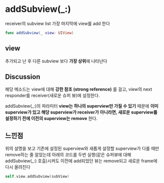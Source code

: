 # addSubview(_:)
receiver의 subview list 가장 마지막에 view를 add 한다
```swift
func addSubview(_ view: UIView)
```
## view
추가되고 난 후 다른 subview 보다 **가장 상위**에 나타난다
## Discussion
해당 메소드는 view에 대해 **강한 참조 (strong reference)** 를 걸고, view의 next responder를 receiver(새로운 슈퍼 뷰)에 설정한다.

addSubview(_:)의 파라미터 **view는 하나의 superview만 가질 수 있기** 때문에 **이미 superview가 있고 해당 superview가 receiver가 아니라면, 새로운 superview를 설정하기 전에 이전의 superview는 remove** 한다.

## 느낀점
위의 설명을 보고 기존에 설정된 superview와 새롭게 설정할 superview가 다를 때만 remove하는 줄 알았는데 아래의 코드를 두번 실행(같은 슈퍼뷰에 대해 addSubview(_:) 호출)시켜도 이전에 add되었던 뷰는 remove되고 새로운 frame에 다시 올려진다
```swift
self.view.addSubview(subView)
```
